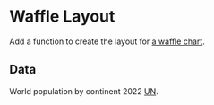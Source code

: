 # Waffle Layout

Add a function to create the layout for [a waffle chart](https://en.wikipedia.org/wiki/Pie_chart#Square_chart_/_Waffle_chart).

## Data

World population by continent 2022 [UN](https://population.un.org/wpp/).
